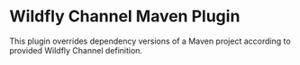 # Wildfly Channel Maven Plugin

This plugin overrides dependency versions of a Maven project according to provided Wildfly Channel definition.